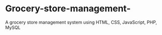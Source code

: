 # Grocery-store-management-
A grocery store management system using HTML, CSS, JavaScript, PHP, MySQL
